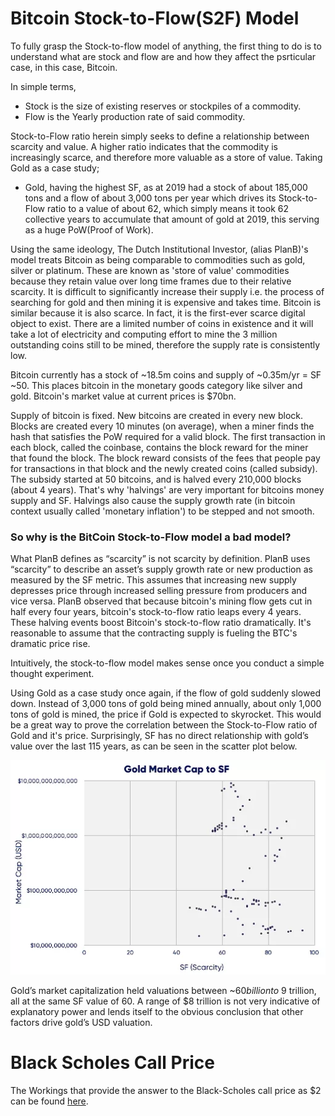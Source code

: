 # Bitcoin Stock-to-Flow(S2F) Model

To fully grasp the Stock-to-flow model of anything, the first thing to do is to understand what are stock and flow are and how they affect the psrticular case, in this case, Bitcoin.

In simple terms, 
 - Stock is the size of existing reserves or stockpiles of a commodity.
 - Flow is the Yearly production rate of said commodity.

Stock-to-Flow ratio herein simply seeks to define a relationship between scarcity and value. A higher ratio indicates that the commodity is increasingly scarce, and therefore more valuable as a store of value. Taking Gold as a case study; 
 - Gold, having the highest SF, as at 2019 had a stock of about 185,000 tons and a flow of about 3,000 tons per year which drives its Stock-to-Flow ratio to a value of about 62, which simply means it took 62 collective years to accumulate that amount of gold at 2019, this serving as a huge PoW(Proof of Work). 

Using the same ideology, The Dutch Institutional Investor, (alias PlanB)'s model treats Bitcoin as being comparable to commodities such as gold, silver or platinum. These are known as 'store of value' commodities because they retain value over long time frames due to their relative scarcity. It is difficult to significantly increase their supply i.e. the process of searching for gold and then mining it is expensive and takes time. Bitcoin is similar because it is also scarce. In fact, it is the first-ever scarce digital object to exist. There are a limited number of coins in existence and it will take a lot of electricity and computing effort to mine the 3 million outstanding coins still to be mined, therefore the supply rate is consistently low. 

Bitcoin currently has a stock of ~18.5m coins and supply of ~0.35m/yr = SF ~50. This places bitcoin in the monetary goods category like silver and gold. Bitcoin's market value at current prices is $70bn.

Supply of bitcoin is fixed. New bitcoins are created in every new block. Blocks are created every 10 minutes (on average), when a miner finds the hash that satisfies the PoW required for a valid block. The first transaction in each block, called the coinbase, contains the block reward for the miner that found the block. The block reward consists of the fees that people pay for transactions in that block and the newly created coins (called subsidy). The subsidy started at 50 bitcoins, and is halved every 210,000 blocks (about 4 years). That's why 'halvings' are very important for bitcoins money supply and SF. Halvings also cause the supply growth rate (in bitcoin context usually called 'monetary inflation') to be stepped and not smooth.

### So why is the BitCoin Stock-to-Flow model a bad model?

What PlanB defines as “scarcity” is not scarcity by definition. PlanB uses “scarcity” to describe an asset’s supply growth rate or new production as measured by the SF metric. This assumes that increasing new supply depresses price through increased selling pressure from producers and vice versa. PlanB observed that because bitcoin's mining flow gets cut in half every four years, bitcoin's stock-to-flow ratio leaps every 4 years. These halving events boost Bitcoin's stock-to-flow ratio dramatically. It's reasonable to assume that the contracting supply is fueling the BTC's dramatic price rise.

Intuitively, the stock-to-flow model makes sense once you conduct a simple thought experiment. 

Using Gold as a case study once again, if the flow of gold suddenly slowed down. Instead of 3,000 tons of gold being mined annually, about only 1,000 tons of gold is mined, the price if Gold is expected to skyrocket. This would be a great way to prove the correlation between the Stock-to-Flow ratio of Gold and it's price.
Surprisingly, SF has no direct relationship with gold’s value over the last 115 years, as can be seen in the scatter plot below. 

![Gold market Cap](gold-market-cap-to-sf.webp)

Gold’s market capitalization held valuations between ~$60 billion to ~$9 trillion, all at the same SF value of 60. A range of $8 trillion is not very indicative of explanatory power and lends itself to the obvious conclusion that other factors drive gold’s USD valuation. 


# Black Scholes Call  Price

The Workings that provide the answer to the Black-Scholes call price as $2 can be found [here](https://github.com/youthtrouble/fuzzy-sniffle/blob/master/Finance/Finance.pdf).

